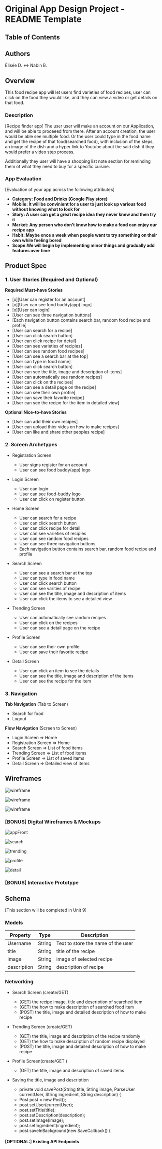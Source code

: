 Original App Design Project - README Template
===

## Table of Contents

## Authors		
Élisée D. <=> Nabin B.

## Overview

This food recipe app will let users find varieties of food recipes, user can click on the food they would like, and they can view a video or get details on that food.

### Description
[Recipe finder app]
The user user will make an account on our Application, and will be able to proceeed from there. After an account creation, the user would be able see multiple food. Or the user could type in the food name and get the recipe of that food(searched food), with inclusion of the steps, an image of the dish and a hyper link to Youtube about the said dish if they would prefer a video step process.

Additionally they user will have a shooping list note section for reminding them of what they need to buy for a specific cuisine.


### App Evaluation
[Evaluation of your app across the following attributes]
- **Category: Food and Drinks (Google Play store)**
- **Mobile: It will be convinient for a user to just look up various food without knowing what to look for**
- **Story: A user can get a great recipe idea they never knew and then try it**
- **Market: Any person who don't know how to make a food can enjoy our recipe app**
- **Habit: Maybe once a week when people want to try something on their own while feeling bored**
- **Scope:We will begin by implementing minor things and gradually add features over time**

## Product Spec

### 1. User Stories (Required and Optional)

**Required Must-have Stories**

* [x][User can register for an account]
* [x][User can see food buddy(app) logo]
* [x][User can login]
* [User can see three navigation buttons]
* [Each navigation button contains search bar, random food recipe and profile]
* [User can search for a recipe]
* [User can click search button]
* [User can click recipe for detail]
* [User can see varieties of recipies]
* [User can see random food recipes]
* [User can see a search bar at the top]
* [User can type in food name]
* [User can click search button]
* [User can see the title, image and description of items]
* [User can automatically see random recipes]
* [User can click on the recipes]
* [User can see a detail page on the recipe]
* [User can see their own profile]
* [User can save their favorite recipe]
* [User can see the recipe for the item in detailed view] 

**Optional Nice-to-have Stories**

* [User can add their own recipes] 
* [User can upload thier vides on how to make recipes]
* [User can like and share other peoples recipe]


### 2. Screen Archetypes

* Registration Screen
    * User signs register for an account
    * User can see food buddy(app) logo
    
* Login Screen
    * User can login
    * User can see food-buddy logo
    * User can click on register button
    
* Home Screen
    * User can search for a recipe
    * User can click search button
    * User can click recipe for detail
    * User can see varieties of recipies
    * User can see random food recipes
    * User can see three navigation buttons
    * Each navigation button contains search bar, random food recipe and profile

* Search Screen
    * User can see a search bar at the top
    * User can type in food name
    * User can click search button
    * User can see varities of recipe 
    * User can see the title, image and description of items
    * User can click the items to see a detailed view

* Trending Screen
    * User can automatically see random recipes
    * User can click on the recipes
    * User can see a detail page on the recipe

* Profile Screen
    * User can see their own profile
    * User can save their favorite recipe
    
* Detail Screen
    * User can click an item to see the details
    * User can see the title, image and description of the items
    * User can see the recipe for the item 
    
### 3. Navigation

**Tab Navigation** (Tab to Screen)
* Search for food
* Logout


**Flow Navigation** (Screen to Screen)

* Login Screen
     => Home
* Registration Screen
    => Home
* Search Screen
    => List of food items 
* Trending Screen
    => List of food items
* Profile Screen
    => List of saved items
* Detail Screen
    => Detailed view of items

## Wireframes

![wireframe](https://github.com/Norbeen/source/blob/main/Screen%20Shot%202020-11-09%20at%206.54.24%20PM.png?raw=true "wireframe")


![wireframe](https://github.com/Norbeen/source/blob/main/Screen%20Shot%202020-11-09%20at%206.54.36%20PM.png?raw=true "wireframe")

![wireframe](https://github.com/Norbeen/source/blob/main/Screen%20Shot%202020-11-09%20at%206.54.42%20PM.png?raw=true "wireframe")



### [BONUS] Digital Wireframes & Mockups

![appFront](https://github.com/Norbeen/source/blob/main/Screen%20Shot%202020-11-09%20at%206.19.12%20PM.png?raw=true "appFront")

![search](https://github.com/Norbeen/source/blob/main/Screen%20Shot%202020-11-09%20at%206.19.23%20PM.png?raw=true "search")

![trending](https://github.com/Norbeen/source/blob/main/Screen%20Shot%202020-11-09%20at%206.19.34%20PM.png?raw=true "trending")

![profile](https://github.com/Norbeen/source/blob/main/Screen%20Shot%202020-11-09%20at%206.19.44%20PM.png?raw=true "profile")

![detail](https://github.com/Norbeen/source/blob/main/Screen%20Shot%202020-11-09%20at%206.19.54%20PM.png?raw=true "detail")

### [BONUS] Interactive Prototype

## Schema 
[This section will be completed in Unit 9]

### Models

  | Property      | Type     | Description |
   | ------------- | -------- | ------------|
   | Username     | String   |  Text to store the name of the user |
   | title | String| title of the recipe |
   | image         | String    | image of selected recipe|
   |description    | String    | description of recipe|
   
### Networking

* Search Screen (create/GET) 
    * (GET) the recipe image, title and description of searched item
    * (GET) the how to make description of searched food item
    * (POST) the title, image and detailed description of how to make recipe

* Trending Screen (create/GET)
    * (GET) the title, image and description of the recipe randomly
    * (GET) the how to make description of random recipe displayed
    * (POST) the title, image and detailed description of how to make recipe
     
* Profile Screen(create/GET )
    * (GET) the title, image and description of saved items


* Saving the title, image and description 
   

    * private void savePost(String title, String image, ParseUser currentUser, String ingredient, String description) {
    * Post post = new Post();
    * post.setUser(currentUser);
    * post.setTitle(title);
    * post.setDescription(description);
    * post.setImage(image);
    * post.setIngredient(ingredient);
    * post.saveInBackground(new SaveCallback() {
                



#### [OPTIONAL:] Existing API Endpoints

